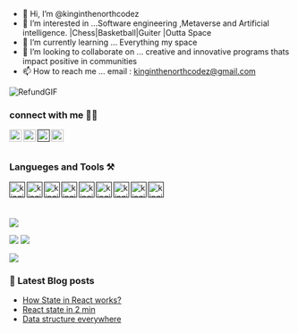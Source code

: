 - 👋 Hi, I’m @kinginthenorthcodez
- 👀 I’m interested in ...Software engineering ,Metaverse and Artificial intelligence. |Chess|Basketball|Guiter |Outta Space
- 🌱 I’m currently learning ... Everything  my space 
- 💞️ I’m looking to collaborate on ... creative and innovative programs thats impact positive in communities
- 📫 How to reach me ... email : kinginthenorthcodez@gmail.com

<!---
kinginthenorthcodez/kinginthenorthcodez is a ✨ special ✨ repository because its `README.md` (this file) appears on your GitHub profile.
You can click the Preview link to take a look at your changes.
--->
![RefundGIF](https://user-images.githubusercontent.com/94127418/168341650-dd48f34b-5cc3-411c-a218-fb899fc9d40c.gif)

### connect with me 🤝🏽


[<img align="left" alt="kinginthenorthcodez | twitter" width="22px" src="https://cdn.jsdelivr.net/npm/simple-icons@v3/icons/twitter.svg" />](https://twitter.com/kinthenorthcode) 
[<img align="left" alt="kinginthenorthcodez | linkedin" width="22px" src="https://cdn.jsdelivr.net/npm/simple-icons@v3/icons/linkedin.svg" />](https://www.linkedin.com/in/musungwa-isaac-maqueen-b9028011b/)

[<img align="left" alt="kinginthenorthcodez | instagram" width="22px" src="https://cdn.jsdelivr.net/npm/simple-icons@v3/icons/instagram.svg" />]()

[<img align="left" alt="kinginthenorthcodez | twitter" width="22px" src="https://cdn.jsdelivr.net/npm/simple-icons@3.13.0/icons/discord.svg" />](https://discord.com/channels/509571385811664906/533495882805411840)


<br>
<br>

### Langueges and Tools ⚒️

[<img align="left" alt="kinginthenorthcodez | Html5" width="28px" src="https://seeklogo.com/images/H/html5-logo-EF92D240D7-seeklogo.com.png" />]()
[<img align="left" alt="kinginthenorthcodez | Css3" width="28px" src="https://seeklogo.com/images/C/css3-logo-8724075274-seeklogo.com.png" />]()
[<img align="left" alt="kinginthenorthcodez | Node.js" width="28px" src="https://seeklogo.com/images/N/node-node-js-logo-81A4CC16D2-seeklogo.com.png" />]()
[<img align="left" alt="kinginthenorthcodez | JavaScript" width="28px" src="https://seeklogo.com/images/J/javascript-js-logo-2949701702-seeklogo.com.png" />]()
[<img align="left" alt="kinginthenorthcodez | webpack" width="28px" src="https://seeklogo.com/images/W/webpack-logo-9E66EE203A-seeklogo.com.png" />]()
[<img align="left" alt="kinginthenorthcodez | npm" width="28px" src="https://seeklogo.com/images/N/npm-node-package-manager-logo-DE93649ED1-seeklogo.com.png" />]()

[<img align="left" alt="kinginthenorthcodez | c++" width="28px" src="https://seeklogo.com/images/C/c-logo-43CE78FF9C-seeklogo.com.png" />]()

[<img align="left" alt="kinginthenorthcodez | mongodb" width="28px" src="https://seeklogo.com/images/M/mongodb-logo-4A71340576-seeklogo.com.png" />]()
[<img align="left" alt="kinginthenorthcodez | adobeXd" width="28px" src="https://seeklogo.com/images/A/adobe-xd-logo-39468DE5D4-seeklogo.com.png" />]()

<br>
<br>
<br>

![](http://github-profile-summary-cards.vercel.app/api/cards/profile-details?username=kinginthenorthcodez&theme=dracula)

![](http://github-profile-summary-cards.vercel.app/api/cards/stats?username=kinginthenorthcodez&theme=monokai) ![](http://github-profile-summary-cards.vercel.app/api/cards/repos-per-language?username=kinginthenorthcodez&theme=monokai)

![](http://github-profile-summary-cards.vercel.app/api/cards/productive-time?username=kinginthenorthcodez&theme=monokai&utcOffset=8)

### 📙 Latest Blog posts
<!-- BLOG-POST-LIST:START -->
- [How State in React works?](https://dev.to/kinginthenorthcodez/how-state-in-react-works-41ha)
- [React state in 2 min](https://dev.to/kinginthenorthcodez/react-state-in-2-min-27bo)
- [Data structure everywhere](https://dev.to/kinginthenorthcodez/data-structure-everywhere-292d)
<!-- BLOG-POST-LIST:END -->
